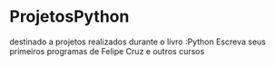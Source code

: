 # ProjetosPython
destinado a projetos realizados durante o livro :Python Escreva seus primeiros programas de Felipe Cruz e outros cursos 
